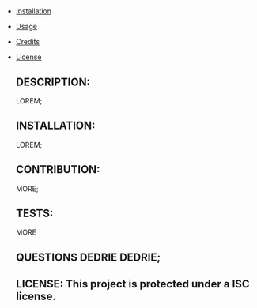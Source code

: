 # <HELLO WORLD>


- [Installation](##installation)
- [Usage](##usage)
- [Credits](##credits)
- [License](##license)

  ## DESCRIPTION: 
  LOREM;
  ## INSTALLATION: 
  LOREM;
  ## CONTRIBUTION: 
  MORE;
  ## TESTS: 
  MORE
  ## QUESTIONS DEDRIE DEDRIE;
  ## LICENSE: This project is protected under a ISC license.


